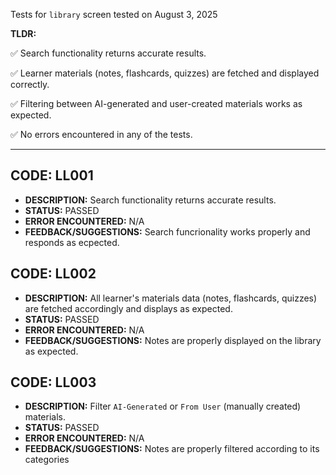 Tests for `library` screen tested on August 3, 2025

**TLDR:**

✅ Search functionality returns accurate results.

✅ Learner materials (notes, flashcards, quizzes) are fetched and displayed correctly.

✅ Filtering between AI-generated and user-created materials works as expected.

✅ No errors encountered in any of the tests.

---

## CODE: LL001

- **DESCRIPTION:** Search functionality returns accurate results.
- **STATUS:** PASSED
- **ERROR ENCOUNTERED:** N/A
- **FEEDBACK/SUGGESTIONS:** Search funcrionality works properly and responds as ecpected.

## CODE: LL002

- **DESCRIPTION:** All learner's materials data (notes, flashcards, quizzes) are fetched accordingly and displays as expected.
- **STATUS:** PASSED
- **ERROR ENCOUNTERED:** N/A
- **FEEDBACK/SUGGESTIONS:** Notes are properly displayed on the library as expected.

## CODE: LL003

- **DESCRIPTION:** Filter `AI-Generated` or `From User` (manually created) materials.
- **STATUS:** PASSED
- **ERROR ENCOUNTERED:** N/A
- **FEEDBACK/SUGGESTIONS:** Notes are properly filtered according to its categories
